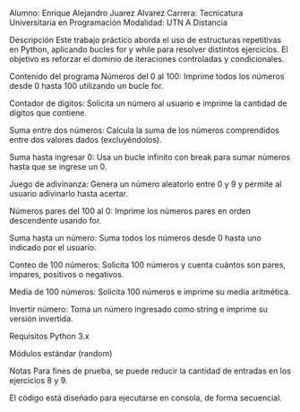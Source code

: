 Alumno: Enrique Alejandro Juarez Alvarez
Carrera: Tecnicatura Universitaria en Programación
Modalidad: UTN A Distancia

Descripción
Este trabajo práctico aborda el uso de estructuras repetitivas en Python, aplicando bucles for y while para resolver distintos ejercicios. El objetivo es reforzar el dominio de iteraciones controladas y condicionales.

Contenido del programa
Números del 0 al 100: Imprime todos los números desde 0 hasta 100 utilizando un bucle for.

Contador de dígitos: Solicita un número al usuario e imprime la cantidad de dígitos que contiene.

Suma entre dos números: Calcula la suma de los números comprendidos entre dos valores dados (excluyéndolos).

Suma hasta ingresar 0: Usa un bucle infinito con break para sumar números hasta que se ingrese un 0.

Juego de adivinanza: Genera un número aleatorio entre 0 y 9 y permite al usuario adivinarlo hasta acertar.

Números pares del 100 al 0: Imprime los números pares en orden descendente usando for.

Suma hasta un número: Suma todos los números desde 0 hasta uno indicado por el usuario.

Conteo de 100 números: Solicita 100 números y cuenta cuántos son pares, impares, positivos o negativos.

Media de 100 números: Solicita 100 números e imprime su media aritmética.

Invertir número: Toma un número ingresado como string e imprime su versión invertida.

Requisitos
Python 3.x

Módulos estándar (random)

Notas
Para fines de prueba, se puede reducir la cantidad de entradas en los ejercicios 8 y 9.

El código está diseñado para ejecutarse en consola, de forma secuencial.

